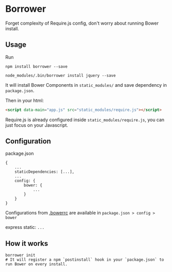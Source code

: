 
Borrower
========

Forget complexity of Require.js config, don't worry about running Bower install.


Usage
-----

Run

```shell
npm install borrower --save

node_modules/.bin/borrower install jquery --save
```

It will install Bower Components in `static_modules/` and save dependency in `package.json`.


Then in your html:

```html
<script data-main="app.js" src="static_modules/require.js"></script>
```

Require.js is already configured inside `static_modules/require.js`, you can just focus on your Javascript.


Configuration
-------------

package.json
```
{
    ...
    staticDependencies: [...],
    ...
    config: {
        bower: {
            ...
        }
    }
}
```

Configurations from [.bowerrc](http://bower.io/docs/config/) are available in `package.json > config > bower`

express static: `...`


How it works
------------

```shell
borrower init
# It will register a npm `postinstall` hook in your `package.json` to run Bower on every install.
```


